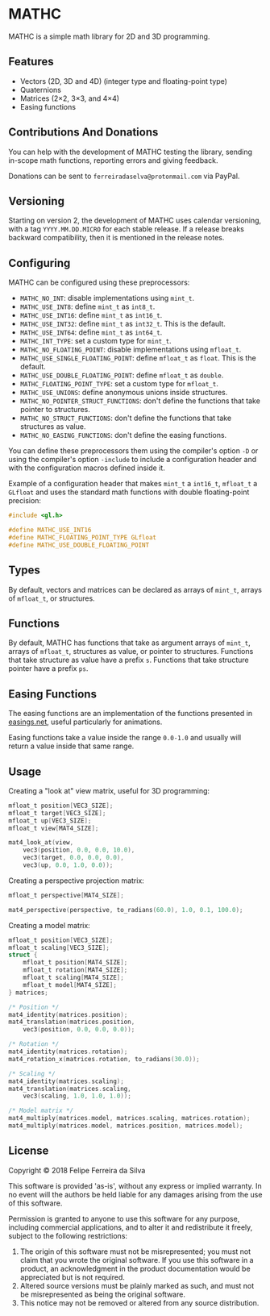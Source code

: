 # MATHC

MATHC is a simple math library for 2D and 3D programming.

## Features

- Vectors (2D, 3D and 4D) (integer type and floating-point type)
- Quaternions
- Matrices (2×2, 3×3, and 4×4)
- Easing functions

## Contributions And Donations

You can help with the development of MATHC testing the library, sending in-scope math functions, reporting errors and giving feedback.

Donations can be sent to `ferreiradaselva@protonmail.com` via PayPal.

## Versioning

Starting on version 2, the development of MATHC uses calendar versioning, with a tag `YYYY.MM.DD.MICRO` for each stable release. If a release breaks backward compatibility, then it is mentioned in the release notes.

## Configuring

MATHC can be configured using these preprocessors:

- `MATHC_NO_INT`: disable implementations using `mint_t`.
- `MATHC_USE_INT8`: define `mint_t` as `int8_t`.
- `MATHC_USE_INT16`: define `mint_t` as `int16_t`.
- `MATHC_USE_INT32`: define `mint_t` as `int32_t`. This is the default.
- `MATHC_USE_INT64`: define `mint_t` as `int64_t`.
- `MATHC_INT_TYPE`: set a custom type for `mint_t`.
- `MATHC_NO_FLOATING_POINT`: disable implementations using `mfloat_t`.
- `MATHC_USE_SINGLE_FLOATING_POINT`: define `mfloat_t` as `float`. This is the default.
- `MATHC_USE_DOUBLE_FLOATING_POINT`: define `mfloat_t` as `double`.
- `MATHC_FLOATING_POINT_TYPE`: set a custom type for `mfloat_t`.
- `MATHC_USE_UNIONS`: define anonymous unions inside structures.
- `MATHC_NO_POINTER_STRUCT_FUNCTIONS`: don't define the functions that take pointer to structures.
- `MATHC_NO_STRUCT_FUNCTIONS`: don't define the functions that take structures as value.
- `MATHC_NO_EASING_FUNCTIONS`: don't define the easing functions.

You can define these preprocessors them using the compiler's option `-D` or using the compiler's option `-include` to include a configuration header and with the configuration macros defined inside it.

Example of a configuration header that makes `mint_t` a `int16_t`, `mfloat_t` a `GLfloat` and uses the standard math functions with double floating-point precision:

```c
#include <gl.h>

#define MATHC_USE_INT16
#define MATHC_FLOATING_POINT_TYPE GLfloat
#define MATHC_USE_DOUBLE_FLOATING_POINT
```

## Types

By default, vectors and matrices can be declared as arrays of `mint_t`, arrays of `mfloat_t`, or structures.

## Functions

By default, MATHC has functions that take as argument arrays of `mint_t`, arrays of `mfloat_t`, structures as value, or pointer to structures. Functions that take structure as value have a prefix `s`. Functions that take structure pointer have a prefix `ps`.

## Easing Functions

The easing functions are an implementation of the functions presented in [easings.net](http://easings.net/), useful particularly for animations.

Easing functions take a value inside the range `0.0-1.0` and usually will return a value inside that same range.

## Usage

Creating a "look at" view matrix, useful for 3D programming:

```c
mfloat_t position[VEC3_SIZE];
mfloat_t target[VEC3_SIZE];
mfloat_t up[VEC3_SIZE];
mfloat_t view[MAT4_SIZE];

mat4_look_at(view,
	vec3(position, 0.0, 0.0, 10.0),
	vec3(target, 0.0, 0.0, 0.0),
	vec3(up, 0.0, 1.0, 0.0));
```

Creating a perspective projection matrix:

```c
mfloat_t perspective[MAT4_SIZE];

mat4_perspective(perspective, to_radians(60.0), 1.0, 0.1, 100.0);
```

Creating a model matrix:

```c
mfloat_t position[VEC3_SIZE];
mfloat_t scaling[VEC3_SIZE];
struct {
	mfloat_t position[MAT4_SIZE];
	mfloat_t rotation[MAT4_SIZE];
	mfloat_t scaling[MAT4_SIZE];
	mfloat_t model[MAT4_SIZE];
} matrices;

/* Position */
mat4_identity(matrices.position);
mat4_translation(matrices.position,
	vec3(position, 0.0, 0.0, 0.0));

/* Rotation */
mat4_identity(matrices.rotation);
mat4_rotation_x(matrices.rotation, to_radians(30.0));

/* Scaling */
mat4_identity(matrices.scaling);
mat4_translation(matrices.scaling,
	vec3(scaling, 1.0, 1.0, 1.0));

/* Model matrix */
mat4_multiply(matrices.model, matrices.scaling, matrices.rotation);
mat4_multiply(matrices.model, matrices.position, matrices.model);
```

## License

Copyright © 2018 Felipe Ferreira da Silva

This software is provided 'as-is', without any express or implied warranty. In no event will the authors be held liable for any damages arising from the use of this software.

Permission is granted to anyone to use this software for any purpose, including commercial applications, and to alter it and redistribute it freely, subject to the following restrictions:

1. The origin of this software must not be misrepresented; you must not claim that you wrote the original software. If you use this software in a product, an acknowledgment in the product documentation would be appreciated but is not required.
2. Altered source versions must be plainly marked as such, and must not be misrepresented as being the original software.
3. This notice may not be removed or altered from any source distribution.

